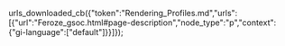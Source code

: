 urls_downloaded_cb({"token":"Rendering_Profiles.md","urls":[{"url":"Feroze_gsoc.html#page-description","node_type":"p","context":{"gi-language":["default"]}}]});